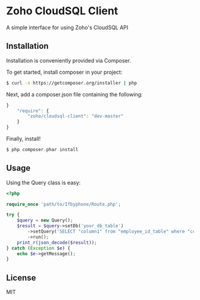 Zoho CloudSQL Client
====================
 
A simple interface for using Zoho's CloudSQL API

Installation
------------

Installation is conveniently provided via Composer.

To get started, install composer in your project:

```sh
$ curl -s https://getcomposer.org/installer | php
```

Next, add a composer.json file containing the following:

```js
}
    "require": {
        "zoho/cloudsql-client": "dev-master"
    }
}
```

Finally, install!

```sh
$ php composer.phar install
```

Usage
-----

Using the Query class is easy:

``` php
<?php

require_once 'path/to/Ifbyphone/Route.php';

try {
    $query = new Query();
    $result = $query->setDb('your_db_table')
        ->setQuery('SELECT "column1" from "employee_id_table" where "column1" = 1234')
        ->run();
    print_r(json_decode($result));
} catch (Exception $e) {
    echo $e->getMessage();
}

```

License
--------
MIT
